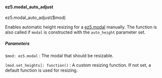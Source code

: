 #### ez5.modal\_auto\_adjust

ez5.modal\_auto\_adjust(\$mod)

Enables automatic height resizing for a [ez5.modal](../modal/modal.md) manually.
The function is also called if `modal` is constructed with the
`auto_height` parameter set.

##### Parameters

`$mod: ez5.modal`
:   The modal that should be resizable.

`[mod.set_heights]: function()`
:   A custom resizing function. If not set, a default function is
used for resizing.

